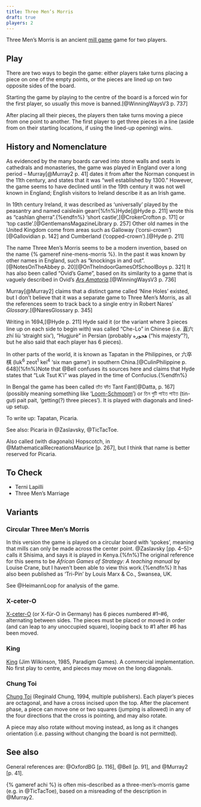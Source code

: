```yaml
---
title: Three Men’s Morris
draft: true
players: 2
---
```


Three Men’s Morris is an ancient [mill game](/articles/mill-games/) game for two
players.

<!-- excerpt -->

## Play

There are two ways to begin the game: either players take turns placing a piece
on one of the empty points, or the pieces are lined up on two opposite sides of
the board.

Starting the game by playing to the centre of the board is a forced win for the
first player, so usually this move is banned.[@WinningWaysV3 p. 737]

After placing all their pieces, the players then take turns moving a piece from
one point to another. The first player to get three pieces in a line (aside from
on their starting locations, if using the lined-up opening) wins.

## History and Nomenclature

As evidenced by the many boards carved into stone walls and seats in cathedrals
and monasteries, the game was played in England over a long period –
Murray[@Murray2 p. 41] dates it from after the Norman conquest in the 11th
century, and states that it was “well established by 1300.” However, the game
seems to have declined until in the 19th century it was not well known in
England; English visitors to Ireland describe it as an Irish game.

In 19th century Ireland, it was described as ‘universally’ played by the
peasantry and named <span lang="ga">caisleáin gearr</span>{%fn%}Hyde[@Hyde p.
211] wrote this as “cashlan gherra”.{%endfn%} ‘short castle’,[@CrokerCrofton p.
171] or ‘top castle’.[@GentlemansMagazineLibrary p. 257] Other old names in the
United Kingdom come from areas such as Galloway (‘corsi-crown’)[@Gallovidian p.
142] and Cumberland (‘copped-crown’).[@Hyde p. 211]

The name Three Men’s Morris seems to be a modern invention, based on the name {%
gameref nine-mens-morris %}. In the past it was known by other names in England,
such as “knockings in and out”.[@NotesOnTheAbbey p.
20][@OnTheIndoorGamesOfSchoolBoys p. 321] It has also been called “Ovid’s Game”,
based on its similarity to a game that is vaguely described in Ovid’s [<cite
lang="la">Ars
Amatoria</cite>](https://en.wikipedia.org/wiki/Ars_Amatoria).[@WinningWaysV3 p.
736]

Murray[@Murray2] claims that a distinct game called ‘Nine Holes’
existed, but I don’t believe that it was a separate game to Three Men’s Morris,
as all the references seem to track back to a single entry in Robert Nares’
<cite>Glossary</cite>.[@NaresGlossary p. 345]

Writing in 1694,[@Hyde p. 211] Hyde said it (or the variant where 3 pieces line
up on each side to begin with) was called “Che-Lo” in Chinese (i.e.  <span
lang="zh-Hant">直六</span> <span lang="cmn-Latn">zhí liù</span> ‘straight six’),
“Hugjurè” in Persian (probably <span lang="fa">هجوره</span> (“his majesty”?),
but he also said that each player has 6 pieces).

In other parts of the world, it is known as Tapatan in the Philippines, or <span
lang="yue-Hans-HK">六卒棋</span> (<span lang="yue-Latn-jyutping">luk<sup>6</sup>
zeot<sup>1</sup> kei<sup>4</sup></span> ‘six man game’) in southern
China.[@CulinPhilippine p. 648]{%fn%}Note that @Bell confuses its sources here
and claims that Hyde states that “Luk Tsut K’i” was played in the time of
Confucius.{%endfn%}

In Bengal the game has been called <span lang="bn">তাঁত ফাঁত</span> <span
lang="bn-Latn">Tant Fant</span>[@Datta, p. 167] (possibly meaning something like
‘[Loom-Schmoom](https://en.wikipedia.org/wiki/Shm-reduplication)’) or <span
lang="bn">তিন গুটি পাইত পাইত</span> (<span lang="bn-Latn">tin-guṭi pait
pait</span>, ‘getting(?) three pieces’). It is played with diagonals and
lined-up setup.

To write up: Tapatan, Picaria.

See also: Picaria in @Zaslavsky, @TicTacToe.

Also called (with diagonals) Hopscotch, in @MathematicalRecreationsMaurice [p.
267], but I think that name is better reserved for Picaria.

## To Check
* Terni Lapilli
* Three Men’s Marriage

## Variants

### Circular Three Men’s Morris

In this version the game is played on a circular board with ‘spokes’, meaning
that mills can only be made across the center point. @Zaslavsky [pp. 4–5]> calls
it Shisima, and says it is played in Kenya.{%fn%}The original reference for this
seems to be <cite>African Games of Strategy: A teaching manual</cite> by Louise
Crane, but I haven’t been able to view this work.{%endfn%} It has also been
published as ‘Tri-Pin’ by Louis Marx & Co., Swansea, UK.

See @HeimannLoop for analysis of the game.

### X-ceter-O

[X-ceter-O](https://boardgamegeek.com/boardgame/21951/x-ceter-o) (or <span
lang="de">X-für-O</span> in Germany) has 6 pieces numbered #1–#6, alternating
between sides. The pieces must be placed or moved in order (and can leap to any
unoccupied square), looping back to #1 after #6 has been moved.

### King

[King](https://boardgamegeek.com/boardgame/22452/king) (Jim Wilkinson, 1985,
Paradigm Games). A commercial implementation. No first play to centre, and
pieces may move on the long diagonals.

### Chung Toi

[Chung Toi](https://boardgamegeek.com/boardgame/11557/chung-toi) (Reginald
Chung, 1994, multiple publishers).  Each player’s pieces are octagonal, and have
a cross incised upon the top. After the placement phase, a piece can move one or
two squares (jumping is allowed) in any of the four directions that the cross is
pointing, and may also rotate.

A piece may also rotate without moving instead, as long as it changes
orientation (i.e. passing without changing the board is not permitted).

## See also

General references are: @OxfordBG [p. 116], @Bell [p. 91], and @Murray2 [p. 41].

{% gameref achi %} is often mis-described as a three-men’s-morris game (e.g. in
@TicTacToe), based on a misreading of the description in @Murray2.
